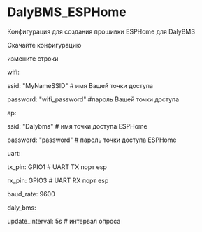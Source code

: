# DalyBMS_ESPHome

Конфигурация для создания прошивки ESPHome для DalyBMS

Скачайте конфигурацию

измените строки

wifi:

  ssid: "MyNameSSID" # имя Вашей точки доступа
  
  password: "wifi_password" #пароль Вашей точки доступа
  
ap:

  ssid: "Dalybms" # имя точки доступа ESPHome
  
  password: "password" # пароль точки доступа ESPHome
  
uart:

  tx_pin: GPIO1 # UART TX порт esp
  
  rx_pin: GPIO3 # UART RX порт esp
  
  baud_rate: 9600
  
daly_bms:

  update_interval: 5s # интервал опроса
